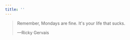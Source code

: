 ```yaml
---
title: ''
---
```


<blockquote>
  <p>Remember, Mondays are fine. It's your life that sucks.</p>
  <p class="cite">—Ricky Gervais</p>
</blockquote>
